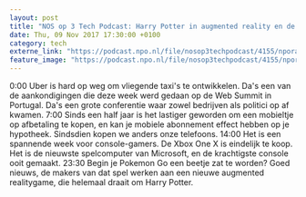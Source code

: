 ```yaml
---
layout: post
title: "NOS op 3 Tech Podcast: Harry Potter in augmented reality en de Xbox One X"
date: Thu, 09 Nov 2017 17:30:00 +0100
category: tech
externe_link: "https://podcast.npo.nl/file/nosop3techpodcast/4155/nporadio1_nosop3techpodcast_20171109_nos-op-3-tech-podcast-harry-potter-in-augmented-reality-en-de-xbox-one-x.mp3"
feature_image: "https://podcast.npo.nl/file/nosop3techpodcast/4155/nporadio1_nosop3techpodcast_20171109_nos-op-3-tech-podcast-harry-potter-in-augmented-reality-en-de-xbox-one-x.mp3"
---
```


0:00 Uber is hard op weg om vliegende taxi's te ontwikkelen. Da's een van de aankondigingen die deze week werd gedaan op de Web Summit in Portugal. Da's een grote conferentie waar zowel bedrijven als politici op af kwamen.
7:00 Sinds een half jaar is het lastiger geworden om een mobieltje op afbetaling te kopen, en kan je mobiele abonnement effect hebben op je hypotheek. Sindsdien kopen we anders onze telefoons.
14:00 Het is een spannende week voor console-gamers. De Xbox One X is eindelijk te koop. Het is de nieuwste spelcomputer van Microsoft, en de krachtigste console ooit gemaakt.
23:30 Begin je Pokemon Go een beetje zat te worden? Goed nieuws, de makers van dat spel werken aan een nieuwe augmented realitygame, die helemaal draait om Harry Potter.<img src="http://feeds.feedburner.com/~r/nosop3-tech-podcast/~4/7meNpT6oLFo" height="1" width="1" alt=""/>
